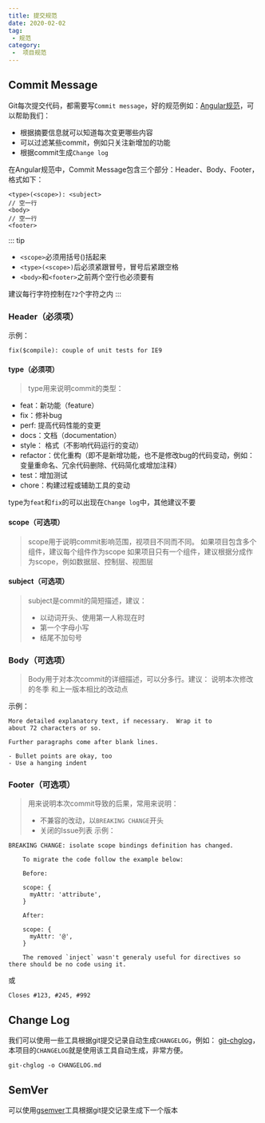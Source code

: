 ```yaml
---
title: 提交规范
date: 2020-02-02
tag:
 - 规范
category:
 -  项目规范
---
```


## Commit Message

Git每次提交代码，都需要写`Commit message`，好的规范例如：[Angular规范](https://github.com/angular/angular/blob/22b96b9/CONTRIBUTING.md#-commit-message-guidelines)，可以帮助我们：

- 根据摘要信息就可以知道每次变更哪些内容
- 可以过滤某些commit，例如只关注新增加的功能
- 根据commit生成`Change log`

在Angular规范中，Commit Message包含三个部分：Header、Body、Footer，格式如下：

```text
<type>(<scope>): <subject>
// 空一行
<body>
// 空一行
<footer>
```

::: tip

- `<scope>`必须用括号()括起来
- `<type>(<scope>)`后必须紧跟冒号，冒号后紧跟空格
- `<body>`和`<footer>`之前两个空行也必须要有

建议每行字符控制在`72`个字符之内
:::

### Header（必须项）

示例：

```text
fix($compile): couple of unit tests for IE9
```

#### type（必须项）

> type用来说明commit的类型：

- feat：新功能（feature）
- fix：修补bug
- perf: 提高代码性能的变更
- docs：文档（documentation）
- style： 格式（不影响代码运行的变动）
- refactor：优化重构（即不是新增功能，也不是修改bug的代码变动，例如：变量重命名、冗余代码删除、代码简化或增加注释）
- test：增加测试
- chore：构建过程或辅助工具的变动

type为`feat`和`fix`的可以出现在`Change log`中，其他建议不要

#### scope（可选项）

> scope用于说明commit影响范围，视项目不同而不同。
> 如果项目包含多个组件，建议每个组件作为scope
> 如果项目只有一个组件，建议根据分成作为scope，例如数据层、控制层、视图层

#### subject（可选项）

> subject是commit的简短描述，建议：
>
> - 以动词开头、使用第一人称现在时
> - 第一个字母小写
> - 结尾不加句号

### Body（可选项）

> Body用于对本次commit的详细描述，可以分多行。建议：
> 说明本次修改的冬季
> 和上一版本相比的改动点

示例：

```text
More detailed explanatory text, if necessary.  Wrap it to 
about 72 characters or so. 

Further paragraphs come after blank lines.

- Bullet points are okay, too
- Use a hanging indent
```

### Footer（可选项）

> 用来说明本次commit导致的后果，常用来说明：
>
> - 不兼容的改动，以`BREAKING CHANGE`开头
> - 关闭的Issue列表
示例：

```text
BREAKING CHANGE: isolate scope bindings definition has changed.

    To migrate the code follow the example below:

    Before:

    scope: {
      myAttr: 'attribute',
    }

    After:

    scope: {
      myAttr: '@',
    }

    The removed `inject` wasn't generaly useful for directives so there should be no code using it.
```

或

```text
Closes #123, #245, #992
```

## Change Log

我们可以使用一些工具根据git提交记录自动生成`CHANGELOG`，例如：
[git-chglog](https://github.com/git-chglog/git-chglog)，本项目的`CHANGELOG`就是使用该工具自动生成，非常方便。

```shell
git-chglog -o CHANGELOG.md
```

## SemVer

可以使用[gsemver](https://github.com/arnaud-deprez/gsemver)工具根据git提交记录生成下一个版本
